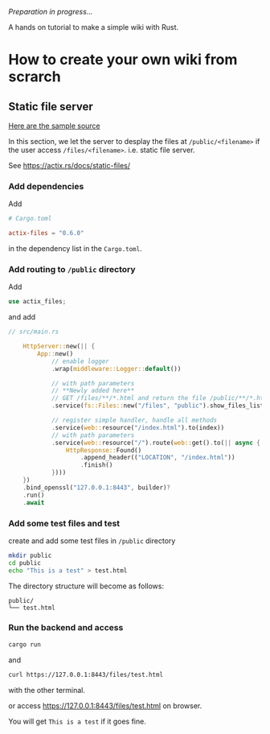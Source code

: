 _Preparation in progress..._

A hands on tutorial to make a simple wiki with Rust.

# How to create your own wiki from scrarch

## Static file server

[Here are the sample source](https://github.com/sano-jin/rust-hands-on-wiki/tree/master/static-file-server)

In this section, we let the server to desplay the files at `/public/<filename>`
if the user access `/files/<filename>`.
i.e. static file server.

See <https://actix.rs/docs/static-files/>

### Add dependencies

Add

```toml
# Cargo.toml

actix-files = "0.6.0"
```

in the dependency list in the `Cargo.toml`.

### Add routing to `/public` directory

Add

```rust
use actix_files;
```

and add

```rust
// src/main.rs

    HttpServer::new(|| {
        App::new()
            // enable logger
            .wrap(middleware::Logger::default())

            // with path parameters
            // **Newly added here**
            // GET /files/**/*.html and return the file /public/**/*.html
            .service(fs::Files::new("/files", "public").show_files_listing())

            // register simple handler, handle all methods
            .service(web::resource("/index.html").to(index))
            // with path parameters
            .service(web::resource("/").route(web::get().to(|| async {
                HttpResponse::Found()
                    .append_header(("LOCATION", "/index.html"))
                    .finish()
            })))
    })
    .bind_openssl("127.0.0.1:8443", builder)?
    .run()
    .await
```

### Add some test files and test

create and add some test files in `/public` directory

```sh
mkdir public
cd public
echo "This is a test" > test.html
```

The directory structure will become as follows:

```
public/
└── test.html
```

### Run the backend and access

```sh
cargo run
```

and

```sh
curl https://127.0.0.1:8443/files/test.html
```

with the other terminal.

or access <https://127.0.0.1:8443/files/test.html> on browser.

You will get `This is a test` if it goes fine.
